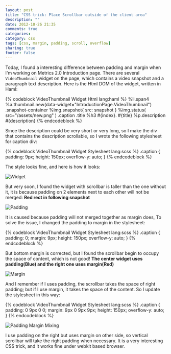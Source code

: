 ```yaml
---
layout: post
title: "CSS trick: Place Scrollbar outside of the client area"
description: ""
date: 2012-10-26 21:35
comments: true
categories: 
category: css
tags: [css, margin, padding, scroll, overflow]
sharing: true
footer: false
---
```


Today, I found a interesting difference between padding and margin when I'm working on Metrics 2.0 Introduction page. There are several `VideoThumbnail` widget on the page, which contains a video snapshot and a paragraph text description.
Here is the Html DOM of the widget, written in Haml:

{% codeblock VideoThumbnail Widget Html lang:haml %}
%li.span4
  %a.thumbnail.new(data-widget="IntroductionPage.VideoThumbnail")
    .snapshot-container
      %img.snapshot{ src: snapshot }
      %img.status( src="/assets/new.png" )
    .caption
      .title
        %h3 #{index}. #{title}
      %p.description #{description}
{% endcodeblock %}

Since the description could be very short or very long, so I make the div that contains the description scrollable, so I wrote the following stylesheet for caption div:

{% codeblock VideoThumbnail Widget Stylesheet lang:scss %}
.caption {
  padding: 9px;
  height: 150px;
  overflow-y: auto;
}
{% endcodeblock %}

The style looks fine, and here is how it looks:

![Widget](/images/2012-10-26-css-trick-place-scrollbar-outside-of-the-client-area/widget.png "Wiget")

But very soon, I found the widget with scrollbar is taller than the one without it, it is because padding on 2 elements next to each other will not be merged: **Red rect in following snapshot**

![Padding](/images/2012-10-26-css-trick-place-scrollbar-outside-of-the-client-area/padding.png "Padding")

It is caused because padding will not merged together as margin does, To solve the issue, I changed the padding to margin in the stylesheet:

{% codeblock VideoThumbnail Widget Stylesheet lang:scss %}
.caption {
  padding: 0;
  margin: 9px;
  height: 150px;
  overflow-y: auto;
}
{% endcodeblock %}

But bottom margin is corrected, but I found the scrollbar begin to occupy the space of content, which is not good! **The center widget uses padding(Blue) and the right one uses margin(Red)**

![Margin](/images/2012-10-26-css-trick-place-scrollbar-outside-of-the-client-area/margin.png "Margin")

And I remember if I uses padding, the scrollbar takes the space of right padding; but if I use margin, it takes the space of the content. So I update the stylesheet in this way:

{% codeblock VideoThumbnail Widget Stylesheet lang:scss %}
.caption {
  padding: 0 9px 0 0;
  margin: 9px 0 9px 9px;
  height: 150px;
  overflow-y: auto;
}
{% endcodeblock %}

![Padding Margin Mixing](/images/2012-10-26-css-trick-place-scrollbar-outside-of-the-client-area/padding_margin_mixing.png "Padding Margin Mixing")

I use padding on the right but uses margin on other side, so vertical scrollbar will take the right padding when necessary. It is a very interesting CSS trick, and it works fine under webkit based browser.